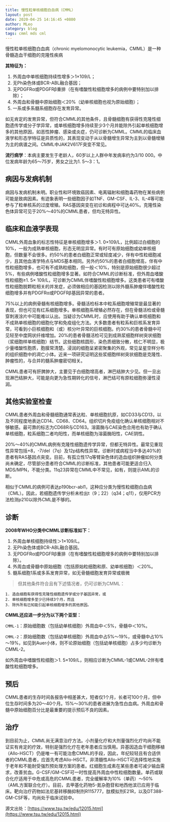 ```yaml
---
title: 慢性粒单核细胞白血病（CMML）
layout: post
date: 2020-04-25 14:16:45 +0800
author: MLeo
category: blog
tags: cmml mds cml
---
```


慢性粒单核细胞白血病（chronic myelomonocytic leukemia，CMML）是一种骨髓造血干细胞的克隆性疾病

**其特征为：**
1. 外周血中单核细胞持续性增多＞1×109/L；
2. 无Ph染色体或BCR-ABL融合基因；
3. 无PDGFRα或PDGFRβ重排（在有嗜酸性粒细胞增多的病例中要特别加以排除）；
4. 外周血和骨髓中原始细胞＜20%（幼单核细胞也视为原始细胞）；
5. 一系或多系髓系细胞存在发育异常。

如无肯定的发育异常，但符合CMML的其他条件，且骨髓细胞有获得性克隆性细胞遗传学或分子学异常，或单核细胞增多持续至少3个月并能除外引起单核细胞增多的其他原因，如恶性肿瘤、感染或炎症，仍可诊断为CMML。CMML的临床血液学和形态学特征是异质性的，其表现变动于从以骨髓增生异常为主到以骨髓增殖为主的病谱之间。CMML中JAK2V617F突变不常见。

**流行病学**：本病主要发生于老龄人，60岁以上人群中年发病率约为3/10 000。中位发病年龄为65～75岁，男女之比为1. 5～3：1。

## 病因与发病机制

病因与发病机制未明。职业性和环境致癌因素、电离辐射和细胞毒药物在某些病例可能是致病因素。有迹象表明一些细胞因子如TNF、GM-CSF、IL-3、IL-4等可能参与了粒单核系的过度增殖。RAS基因突变在初诊和病程中可达40%。克隆性染色体异常可见于20%～40%的CMML患者，但均无特异性。

## 临床和血液学表现

CMML外周血象的标志性特征是单核细胞增多＞1. 0×109/L，比例超过白细胞的10%，一般为成熟单核细胞，形态无明显异常。有时可有原始细胞或幼单核细胞，但数量不会很多。约50%的患者白细胞正常或轻度减少，伴有中性粒细胞减少，且其他血液学特点与MDS基本相同。另外约50%的患者白细胞增高，伴有中性粒细胞增多，也可有不成熟粒细胞，但一般＜10%，特别是原始细胞很少超过5%，有些病例嗜酸性粒细胞增多显著。如符合CMML的诊断标准，但外周血嗜酸性粒细胞≥1. 5× 109/L，可诊断为CMML伴嗜酸性粒细胞增多。这类患者可有嗜酸性粒细胞脱颗粒相关的并发症，必须做相应的基因检测以除外髓系肿瘤伴嗜酸性粒细胞增多并有PDGFRα或PDGFRβ基因异常的患者。

75%以上的病例骨髓有核细胞增多。骨髓活检标本中粒系细胞增殖常是最显著的表现，但也可见有红系细胞增多。单核细胞系增殖必然存在，但在骨髓活检或骨髓穿刺液涂片中可能难以认出。当疑诊为CMML时，应使用有助于确认单核细胞和不成熟单核细胞的细胞化学和免疫组化方法。大多数患者有粒系和巨核系发育异常，可看到小巨核细胞和（或）核分叶异常的巨核细胞。约30%的患者骨髓中可见轻至中度网状纤维增加。20%的患者骨髓活检可见到成熟浆细胞样树突状细胞（浆细胞样单核细胞）结节。这些细胞核圆形，染色质细致分散，核仁不明显，极少量嗜酸性胞质，胞膜常清楚。浸润的细胞呈紧密聚集的外观，常见呈星空样分布的组织细胞中的凋亡小体。近来一项研究证明这些浆细胞样树突状细胞是克隆性、肿瘤性的，与合并的髓系肿瘤密切相关。

CMML患者可有肝脾肿大，主要见于白细胞增高者，淋巴结肿大少见。但一旦出现淋巴结肿大，可能是向更为急性期转化的信号，淋巴结可有原粒细胞弥漫性浸润。

## 其他实验室检查

CMML患者外周血和骨髓细胞通常表达粒、单核细胞抗原，如CD33与CD13，以及不同程度地表达CD14、CD68、CD64。组织切片免疫组化确认单核细胞相对不够敏感。最可靠的标志为CD68R与CD163。溶菌酶与CAE染色合用也有助于确认单核细胞，粒系细胞二者均阳性，而单核细胞为溶菌酶阳性，CAE阴性。

20%～40%的CMML病例有克隆性细胞遗传学异常，但都无特异性。最常见重现性异常包括+8，-7/del（7q）及12p结构性异常。诊断时或病程当中多达40%的患者有RAS基因点突变。目前，有孤立性17q等臂染色体的造血组织肿瘤如何分类尚未确定，尽管部分患者符合CMML的诊断标准，其他患者可能更适合归入MDS/MPN，不能分类。11q23异常在CMML中不常见，如有，则提示AML的诊断。

相似于CMML的病例可表达p190bcr-abl1，这种应分类为慢性粒细胞白血病（CML）。因此，若细胞遗传学分析未检出t（9；22）（q34；q11），仅用PCR方法检测p210以除外CML是不够的。

## 诊断

**2008年WHO分类中CMML诊断标准如下：**  

1. 外周血单核细胞持续性＞1×109/L。
2. 无Ph染色体或BCR-ABL融合基因。  
3. 无PDGFRα或PDGFRβ重排（在有嗜酸性粒细胞增多的病例中要特别加以排除）。  
4. 外周血或骨髓中原始细胞（包括原始粒细胞和原、幼单核细胞）＜20%。  
5. 髓系细胞1系或多系发育异常，如无骨髓细胞发育异常或极微  

>但其他条件符合且有下述情况者，仍可诊断为CMML：  

```
1. 造血细胞有获得性克隆性细胞遗传学或分子基因异常，或
2. 单核细胞增多至少已持续3个月，而且
3. 除外所有已知能引起单核细胞增多的其他原因。
```

**CMML还应进一步分为以下两个亚型：**

`CMML-1`：原始细胞数（包括幼单核细胞）外周血中＜5%，骨髓中＜10%。

`CMML-2`：原始细胞数（包括幼单核细胞）外周血中占5%～19%，或骨髓中占10%～19%，如见到Auer小体，则不论原始细胞（包括幼单核细胞）占多少均诊断为CMML-2。

如外周血中嗜酸性粒细胞＞1. 5×109/L，则相应诊断为CMML-1或CMML-2伴有嗜酸性粒细胞增多。

## 预后

CMML患者的生存时间各报告中相差甚大，短者仅1个月，长者可100个月，但中位生存时间多为20～40个月。15%～30%的患者进展为急性白血病。外周血和骨髓中原始细胞百分比是最重要的提示预后不良的因素。

## 治疗

到目前为止，CMML尚无满意治疗方法。小剂量化疗和大剂量强烈化疗均尚不能证实有肯定的疗效，特别是强烈化疗在老年患者应当慎用。异基因造血干细胞移植（Allo-HSCT）仍是唯一有可能治愈CMML的手段，因此，年纪较轻且有合适供者的CMML患者，应首先考虑Allo-HSCT。非清髓性Allo-HSCT可选择性地实施于老年和不能耐受强烈预处理方案的患者。红细胞生成素在某些患者可减少输血需求，改善贫血。G-CSF/GM-CSF可一时性提高外周血中性粒细胞数量。单药或联合化疗适用于中危或高危的CMML患者，完全缓解率为10%（单药）～50%（AML方案联合化疗）。目前，去甲基化药物5-氮杂胞苷和地西他滨已应用于临床。靶向治疗药物如法尼基转移酶抑制剂R115777，肽模拟剂E21R，以及DT388-GM-CSF等，均尚处于临床试验中。

源文出处：[https://www.tsu.tw/edu/12015.html](https://www.tsu.tw/edu/12015.html)

